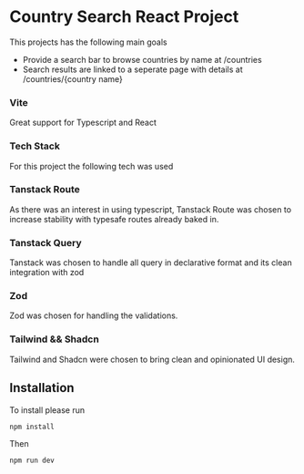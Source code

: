 # Country Search React Project

This projects has the following main goals

- Provide a search bar to browse countries by name at /countries
- Search results are linked to a seperate page with details at /countries/{country name}

### Vite
Great support for Typescript and React

### Tech Stack

For this project the following tech was used

### Tanstack Route

As there was an interest in using typescript, Tanstack Route was chosen to 
increase stability with typesafe routes already baked in.

### Tanstack Query

Tanstack was chosen to handle all query in declarative format and its clean integration with zod

### Zod

Zod was chosen for handling the validations.

### Tailwind && Shadcn

Tailwind and Shadcn were chosen to bring clean and opinionated UI design.

## Installation

To install please run

 ```npm install```

Then
 
```npm run dev```





